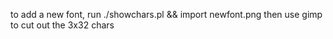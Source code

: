 to add a new font, run ./showchars.pl && import newfont.png
then use gimp to cut out the 3x32 chars
